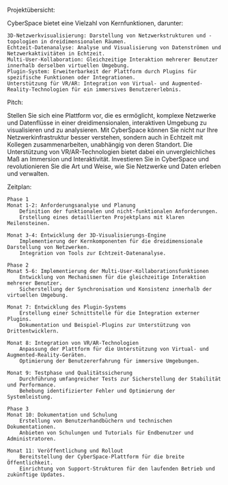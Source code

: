 Projektübersicht:

CyberSpace bietet eine Vielzahl von Kernfunktionen, darunter:

    3D-Netzwerkvisualisierung: Darstellung von Netzwerkstrukturen und -topologien in dreidimensionalen Räumen.
    Echtzeit-Datenanalyse: Analyse und Visualisierung von Datenströmen und Netzwerkaktivitäten in Echtzeit.
    Multi-User-Kollaboration: Gleichzeitige Interaktion mehrerer Benutzer innerhalb derselben virtuellen Umgebung.
    Plugin-System: Erweiterbarkeit der Plattform durch Plugins für spezifische Funktionen oder Integrationen.
    Unterstützung für VR/AR: Integration von Virtual- und Augmented-Reality-Technologien für ein immersives Benutzererlebnis.

Pitch:

Stellen Sie sich eine Plattform vor, die es ermöglicht, komplexe Netzwerke und Datenflüsse in einer dreidimensionalen, interaktiven Umgebung zu visualisieren und zu analysieren. Mit CyberSpace können Sie nicht nur Ihre Netzwerkinfrastruktur besser verstehen, sondern auch in Echtzeit mit Kollegen zusammenarbeiten, unabhängig von deren Standort. Die Unterstützung von VR/AR-Technologien bietet dabei ein unvergleichliches Maß an Immersion und Interaktivität. Investieren Sie in CyberSpace und revolutionieren Sie die Art und Weise, wie Sie Netzwerke und Daten erleben und verwalten.

Zeitplan:

    Phase 1
    Monat 1-2: Anforderungsanalyse und Planung
        Definition der funktionalen und nicht-funktionalen Anforderungen.
        Erstellung eines detaillierten Projektplans mit klaren Meilensteinen.

    Monat 3-4: Entwicklung der 3D-Visualisierungs-Engine
        Implementierung der Kernkomponenten für die dreidimensionale Darstellung von Netzwerken.
        Integration von Tools zur Echtzeit-Datenanalyse.

    Phase 2
    Monat 5-6: Implementierung der Multi-User-Kollaborationsfunktionen
        Entwicklung von Mechanismen für die gleichzeitige Interaktion mehrerer Benutzer.
        Sicherstellung der Synchronisation und Konsistenz innerhalb der virtuellen Umgebung.

    Monat 7: Entwicklung des Plugin-Systems
        Erstellung einer Schnittstelle für die Integration externer Plugins.
        Dokumentation und Beispiel-Plugins zur Unterstützung von Drittentwicklern.

    Monat 8: Integration von VR/AR-Technologien
        Anpassung der Plattform für die Unterstützung von Virtual- und Augmented-Reality-Geräten.
        Optimierung der Benutzererfahrung für immersive Umgebungen.

    Monat 9: Testphase und Qualitätssicherung
        Durchführung umfangreicher Tests zur Sicherstellung der Stabilität und Performance.
        Behebung identifizierter Fehler und Optimierung der Systemleistung.

    Phase 3
    Monat 10: Dokumentation und Schulung
        Erstellung von Benutzerhandbüchern und technischen Dokumentationen.
        Anbieten von Schulungen und Tutorials für Endbenutzer und Administratoren.

    Monat 11: Veröffentlichung und Rollout
        Bereitstellung der CyberSpace-Plattform für die breite Öffentlichkeit.
        Einrichtung von Support-Strukturen für den laufenden Betrieb und zukünftige Updates.
